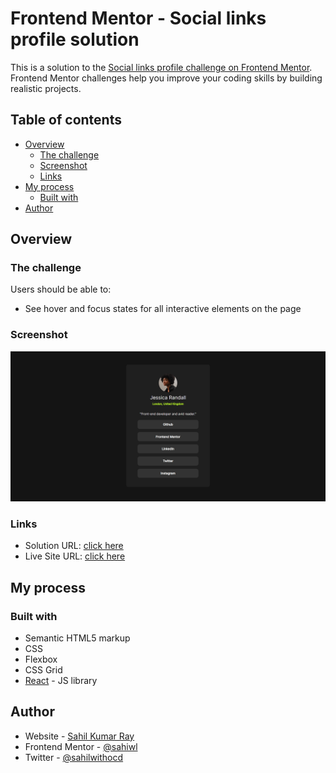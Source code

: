 # Frontend Mentor - Social links profile solution

This is a solution to the [Social links profile challenge on Frontend Mentor](https://www.frontendmentor.io/challenges/social-links-profile-UG32l9m6dQ). Frontend Mentor challenges help you improve your coding skills by building realistic projects. 

## Table of contents

- [Overview](#overview)
  - [The challenge](#the-challenge)
  - [Screenshot](#screenshot)
  - [Links](#links)
- [My process](#my-process)
  - [Built with](#built-with)
- [Author](#author)


## Overview

### The challenge

Users should be able to:

- See hover and focus states for all interactive elements on the page

### Screenshot
![alt text](image.png)

### Links
- Solution URL: [click here](https://github.com/sahiwl/Frontend-Mentor-Solutions/tree/main/social-links-profile-main)
- Live Site URL: [click here](https://social-links-profile-frontend.vercel.app/)

## My process

### Built with

- Semantic HTML5 markup
- CSS 
- Flexbox
- CSS Grid
- [React](https://reactjs.org/) - JS library


## Author

- Website - [Sahil Kumar Ray](https://sahiwl-me.vercel.app/)
- Frontend Mentor - [@sahiwl](https://www.frontendmentor.io/profile/sahiwl)
- Twitter - [@sahilwithocd](https://www.twitter.com/sahilwithocd)
